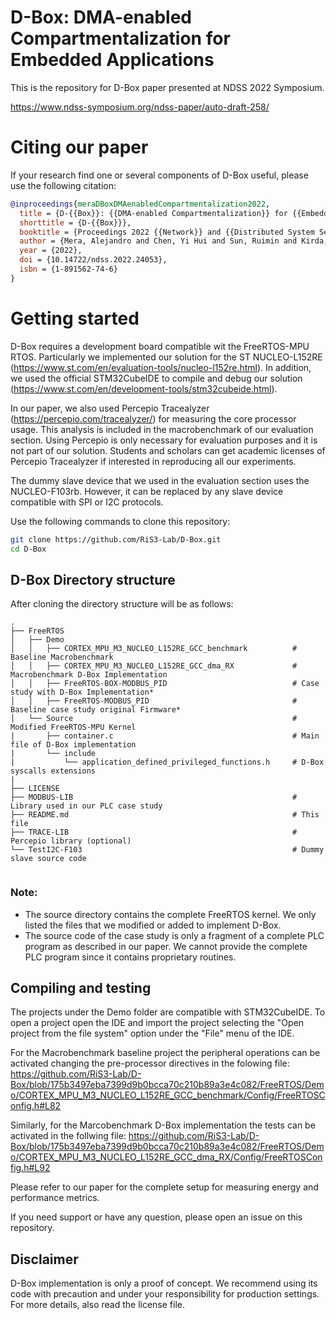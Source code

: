 # D-Box: DMA-enabled Compartmentalization for Embedded Applications
This is the repository for D-Box paper presented at NDSS 2022 Symposium.

https://www.ndss-symposium.org/ndss-paper/auto-draft-258/


# Citing our paper

If your research find one or several components of D-Box useful, please use the following citation:

```bibtex
@inproceedings{meraDBoxDMAenabledCompartmentalization2022,
  title = {D-{{Box}}: {{DMA-enabled Compartmentalization}} for {{Embedded Applications}}},
  shorttitle = {D-{{Box}}},
  booktitle = {Proceedings 2022 {{Network}} and {{Distributed System Security Symposium}}},
  author = {Mera, Alejandro and Chen, Yi Hui and Sun, Ruimin and Kirda, Engin and Lu, Long},
  year = {2022},
  doi = {10.14722/ndss.2022.24053},
  isbn = {1-891562-74-6}
}

```

# Getting started
D-Box requires a development board compatible wit the FreeRTOS-MPU RTOS. 
Particularly we implemented our solution for the ST NUCLEO-L152RE (https://www.st.com/en/evaluation-tools/nucleo-l152re.html).
In addition, we used the official STM32CubeIDE to compile and debug our solution (https://www.st.com/en/development-tools/stm32cubeide.html).

In our paper, we also used Percepio Tracealyzer (https://percepio.com/tracealyzer/) for measuring
the core processor usage. This analysis is included in the macrobenchmark of our evaluation section.
Using Percepio is only necessary for evaluation purposes and it is not part of our solution.
Students and scholars can get academic licenses of Percepio Tracealyzer if interested in reproducing all 
our experiments.

The dummy slave device that we used in the evaluation section uses the NUCLEO-F103rb. However, it can be replaced by any 
slave device compatible with SPI or I2C protocols.

Use the following commands to clone this repository:
```bash
git clone https://github.com/RiS3-Lab/D-Box.git
cd D-Box
```



## D-Box Directory structure
After cloning the directory structure will be as follows:

```
.
├── FreeRTOS
│   ├── Demo
│   │   ├── CORTEX_MPU_M3_NUCLEO_L152RE_GCC_benchmark          # Baseline Macrobenchmark 
│   │   ├── CORTEX_MPU_M3_NUCLEO_L152RE_GCC_dma_RX             # Macrobenchmark D-Box Implementation
│   │   ├── FreeRTOS-BOX-MODBUS_PID                            # Case study with D-Box Implementation*
│   │   ├── FreeRTOS-MODBUS_PID                                # Baseline case study original Firmware*
│   └── Source                                                 # Modified FreeRTOS-MPU Kernel
|       ├── container.c                                        # Main file of D-Box implementation
|       └── include
|           └── application_defined_privileged_functions.h     # D-Box syscalls extensions
|    
├── LICENSE
├── MODBUS-LIB                                                 # Library used in our PLC case study
├── README.md                                                  # This file
├── TRACE-LIB                                                  # Percepio library (optional)
└── TestI2C-F103                                               # Dummy slave source code 
    

```
### Note: 
* The source directory contains the complete FreeRTOS kernel. We only listed the files that we modified or added to implement D-Box.
* The source code of the case study is only a fragment of a complete PLC program as described in 
our paper. We cannot provide the complete PLC program since it contains proprietary routines.



## Compiling and testing
The projects under the Demo folder are compatible with STM32CubeIDE. To open a project
open the IDE and import the project selecting the "Open project from the file system" option 
under the "File" menu of the IDE.

For the Macrobenchmark baseline project the peripheral operations can be activated changing the pre-processor 
directives in the folowing file: 
https://github.com/RiS3-Lab/D-Box/blob/175b3497eba7399d9b0bcca70c210b89a3e4c082/FreeRTOS/Demo/CORTEX_MPU_M3_NUCLEO_L152RE_GCC_benchmark/Config/FreeRTOSConfig.h#L82

Similarly, for the Marcobenchmark D-Box implementation the tests can be activated in the follwing file:
https://github.com/RiS3-Lab/D-Box/blob/175b3497eba7399d9b0bcca70c210b89a3e4c082/FreeRTOS/Demo/CORTEX_MPU_M3_NUCLEO_L152RE_GCC_dma_RX/Config/FreeRTOSConfig.h#L92

Please refer to our paper for the complete setup for measuring energy and performance metrics.

If you need support or have any question, please open an issue on this repository.

## Disclaimer
D-Box implementation is only a proof of concept. We recommend using its code with precaution and under your responsibility for production settings. For more details, also read the license file.






